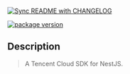 [![Sync README with CHANGELOG](https://github.com/guotingchao/nest-tencent-cloud-sdk/actions/workflows/sync-readme.yml/badge.svg)](https://github.com/guotingchao/nest-tencent-cloud-sdk/actions/workflows/sync-readme.yml)

[![package version](https://badge.fury.io/js/@cardbrother%2Fnestjs-tencent-cloud-sdk.svg)](https://badge.fury.io/js/@cardbrother%2Fnestjs-tencent-cloud-sdk)

## Description

> A Tencent Cloud SDK for NestJS.
